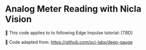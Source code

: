 # Analog Meter Reading with Nicla Vision

📝 This code applies to to following Edge Impulse tutorial: [TBD]

📌 Code adapted from: https://github.com/oci-labs/deep-gauge
